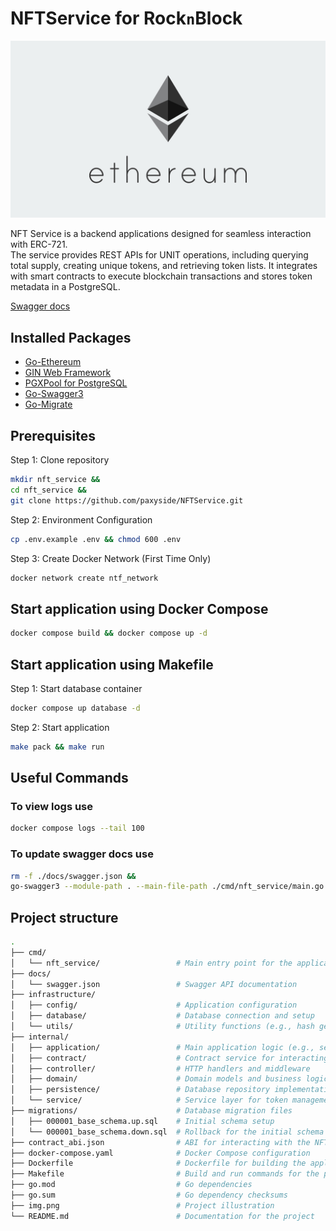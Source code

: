 # NFTService for Rock`n`Block
![img.png](img.png)

NFT Service is a backend applications designed for seamless interaction with ERC-721.\
The service provides REST APIs for UNIT operations, including querying total supply, creating unique tokens, and retrieving token lists.
It integrates with smart contracts to execute blockchain transactions and stores token metadata in a PostgreSQL.

[Swagger docs](http://127.0.0.1:8008/api/docs/swagger/index.html)

## Installed Packages
- [Go-Ethereum](https://github.com/ethereum/go-ethereum)
- [GIN Web Framework](https://github.com/gin-gonic/gin)
- [PGXPool for PostgreSQL](https://github.com/jackc/pgx)
- [Go-Swagger3](https://github.com/parvez3019/go-swagger3)
- [Go-Migrate](https://github.com/golang-migrate/migrate)

## Prerequisites
Step 1: Clone repository
```bash
mkdir nft_service &&
cd nft_service &&
git clone https://github.com/paxyside/NFTService.git
```

Step 2: Environment Configuration
```bash
cp .env.example .env && chmod 600 .env
```

Step 3: Create Docker Network (First Time Only)
```bash
docker network create ntf_network
```

## Start application using Docker Compose
```bash
docker compose build && docker compose up -d
```

## Start application using Makefile
Step 1: Start database container
```bash
docker compose up database -d
```
Step 2: Start application
```bash
make pack && make run
```

## Useful Commands

### To view logs use
```bash
docker compose logs --tail 100
```

### To update swagger docs use
```bash
rm -f ./docs/swagger.json &&
go-swagger3 --module-path . --main-file-path ./cmd/nft_service/main.go --output ./docs/swagger.json --schema-without-pkg
```


## Project structure
```bash
.
├── cmd/
│   └── nft_service/                 # Main entry point for the application
├── docs/
│   └── swagger.json                 # Swagger API documentation
├── infrastructure/
│   ├── config/                      # Application configuration
│   ├── database/                    # Database connection and setup
│   └── utils/                       # Utility functions (e.g., hash generation, test helpers)
├── internal/
│   ├── application/                 # Main application logic (e.g., server setup)
│   ├── contract/                    # Contract service for interacting with the blockchain
│   ├── controller/                  # HTTP handlers and middleware
│   ├── domain/                      # Domain models and business logic
│   ├── persistence/                 # Database repository implementations
│   └── service/                     # Service layer for token management
├── migrations/                      # Database migration files
│   ├── 000001_base_schema.up.sql    # Initial schema setup
│   └── 000001_base_schema.down.sql  # Rollback for the initial schema
├── contract_abi.json                # ABI for interacting with the NFT smart contract
├── docker-compose.yaml              # Docker Compose configuration
├── Dockerfile                       # Dockerfile for building the application
├── Makefile                         # Build and run commands for the project
├── go.mod                           # Go dependencies
├── go.sum                           # Go dependency checksums
├── img.png                          # Project illustration
└── README.md                        # Documentation for the project
```
